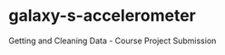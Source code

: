 galaxy-s-accelerometer
======================

Getting and Cleaning Data - Course Project Submission
